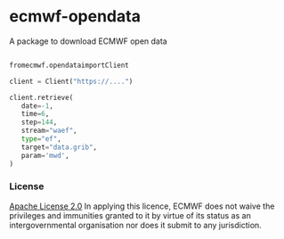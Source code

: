 # ecmwf-opendata

A package to download ECMWF open data

```python    

fromecmwf.opendataimportClient

client = Client("https://....")

client.retrieve(
   date=-1,
   time=6,
   step=144,
   stream="waef",
   type="ef",
   target="data.grib",
   param='mwd',
)

```

### License
[Apache License 2.0](LICENSE) In applying this licence, ECMWF does not waive the privileges and immunities
granted to it by virtue of its status as an intergovernmental organisation nor does it submit to any jurisdiction.
